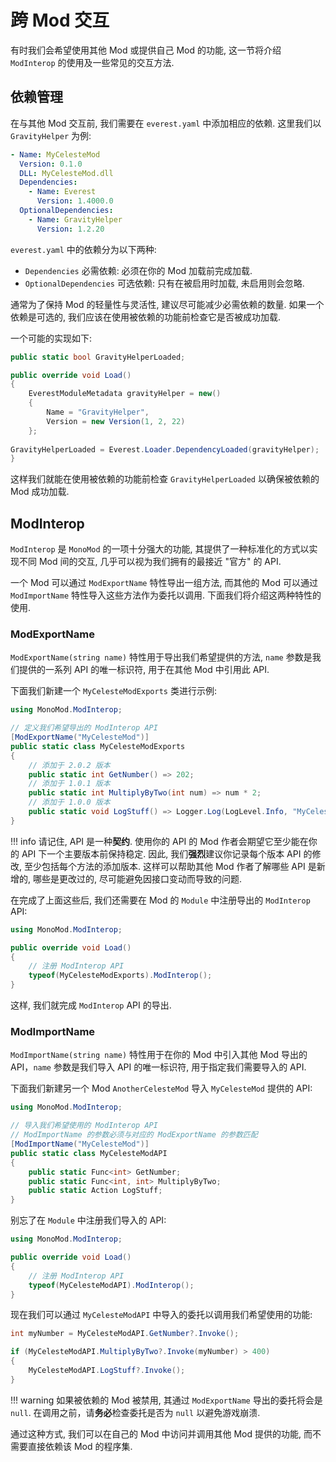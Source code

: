# 跨 Mod 交互

有时我们会希望使用其他 Mod 或提供自己 Mod 的功能, 这一节将介绍 `ModInterop` 的使用及一些常见的交互方法.

## 依赖管理

在与其他 Mod 交互前, 我们需要在 `everest.yaml` 中添加相应的依赖.
这里我们以 `GravityHelper` 为例:

```yml title="everest.yaml"
- Name: MyCelesteMod
  Version: 0.1.0
  DLL: MyCelesteMod.dll
  Dependencies:
    - Name: Everest
      Version: 1.4000.0
  OptionalDependencies:
    - Name: GravityHelper
      Version: 1.2.20
```

`everest.yaml` 中的依赖分为以下两种:

- `Dependencies` 必需依赖: 必须在你的 Mod 加载前完成加载.
- `OptionalDependencies` 可选依赖: 只有在被启用时加载, 未启用则会忽略.

通常为了保持 Mod 的轻量性与灵活性, 建议尽可能减少必需依赖的数量.
如果一个依赖是可选的, 我们应该在使用被依赖的功能前检查它是否被成功加载.

一个可能的实现如下:

```cs title="MyCelesteModModule.cs"
public static bool GravityHelperLoaded;

public override void Load()
{
    EverestModuleMetadata gravityHelper = new()
    {
        Name = "GravityHelper",
        Version = new Version(1, 2, 22)
    };
    
GravityHelperLoaded = Everest.Loader.DependencyLoaded(gravityHelper);
}
```

这样我们就能在使用被依赖的功能前检查 `GravityHelperLoaded` 以确保被依赖的 Mod 成功加载.



## ModInterop

`ModInterop` 是 `MonoMod` 的一项十分强大的功能, 其提供了一种标准化的方式以实现不同 Mod 间的交互, 几乎可以视为我们拥有的最接近 "官方" 的 API.

一个 Mod 可以通过 `ModExportName` 特性导出一组方法, 而其他的 Mod 可以通过 `ModImportName` 特性导入这些方法作为委托以调用.
下面我们将介绍这两种特性的使用.

### ModExportName

`ModExportName(string name)` 特性用于导出我们希望提供的方法, `name` 参数是我们提供的一系列 API 的唯一标识符, 用于在其他 Mod 中引用此 API.

下面我们新建一个 `MyCelesteModExports` 类进行示例:
```cs title="MyCelesteModExports.cs"
using MonoMod.ModInterop;

// 定义我们希望导出的 ModInterop API
[ModExportName("MyCelesteMod")]
public static class MyCelesteModExports
{
    // 添加于 2.0.2 版本
    public static int GetNumber() => 202;
    // 添加于 1.0.1 版本
    public static int MultiplyByTwo(int num) => num * 2;
    // 添加于 1.0.0 版本
    public static void LogStuff() => Logger.Log(LogLevel.Info, "MyCelesteMod", "Someone is calling this delegate!");
}
```

!!! info
    请记住, API 是一种**契约**. 使用你的 API 的 Mod 作者会期望它至少能在你的 API 下一个主要版本前保持稳定.
    因此, 我们**强烈**建议你记录每个版本 API 的修改, 至少包括每个方法的添加版本.
    这样可以帮助其他 Mod 作者了解哪些 API 是新增的, 哪些是更改过的, 尽可能避免因接口变动而导致的问题.

在完成了上面这些后, 我们还需要在 Mod 的 `Module` 中注册导出的 `ModInterop` API:
```cs title="MyCelesteModModule.cs"
using MonoMod.ModInterop;

public override void Load()
{
    // 注册 ModInterop API
    typeof(MyCelesteModExports).ModInterop();
}
```

这样, 我们就完成 `ModInterop` API 的导出.

### ModImportName

`ModImportName(string name)` 特性用于在你的 Mod 中引入其他 Mod 导出的 API，`name` 参数是我们导入 API 的唯一标识符, 用于指定我们需要导入的 API.

下面我们新建另一个 Mod `AnotherCelesteMod` 导入 `MyCelesteMod` 提供的 API:
```cs title="MyCelesteModAPI.cs"
using MonoMod.ModInterop;

// 导入我们希望使用的 ModInterop API
// ModImportName 的参数必须与对应的 ModExportName 的参数匹配
[ModImportName("MyCelesteMod")]
public static class MyCelesteModAPI
{
    public static Func<int> GetNumber;
    public static Func<int, int> MultiplyByTwo;
    public static Action LogStuff;
}
```

别忘了在 `Module` 中注册我们导入的 API:
```cs title="AnotherCelesteModModule.cs"
using MonoMod.ModInterop;

public override void Load()
{
    // 注册 ModInterop API
    typeof(MyCelesteModAPI).ModInterop();
}
```

现在我们可以通过 `MyCelesteModAPI` 中导入的委托以调用我们希望使用的功能:
```cs
int myNumber = MyCelesteModAPI.GetNumber?.Invoke();

if (MyCelesteModAPI.MultiplyByTwo?.Invoke(myNumber) > 400)
{
    MyCelesteModAPI.LogStuff?.Invoke();
}
```

!!! warning
    如果被依赖的 Mod 被禁用, 其通过 `ModExportName` 导出的委托将会是 `null`. 
    在调用之前，请**务必**检查委托是否为 `null` 以避免游戏崩溃.

通过这种方式, 我们可以在自己的 Mod 中访问并调用其他 Mod 提供的功能, 而不需要直接依赖该 Mod 的程序集.

<!--
## 直接程序集引用

### Cache

### lib-stripped

### 反射获取

!!! info
    如果需要反射获取的内容较多建议联系 Mod 作者, 让 Mod 作者添加相应的 [`ModInterop`](#modinterop) API.

## 跨 Mod 钩子
-->